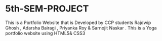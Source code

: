 # 5th-SEM-PROJECT
This is a Portfolio Website that is Developed by CCP students Rajdwip Ghosh , Adarsha Bairagi , Priyanka Roy &amp; Sarnojit Naskar . This is a Yoga portfolio website using HTML5&amp; CSS3
